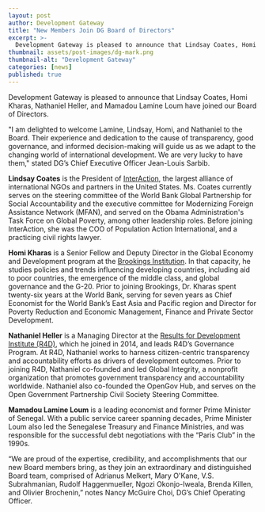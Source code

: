 ```yaml
---
layout: post
author: Development Gateway
title: "New Members Join DG Board of Directors"
excerpt: >-
  Development Gateway is pleased to announce that Lindsay Coates, Homi Kharas, Nathaniel Heller, and Mamadou Lamine Loum have joined our Board of Directors...
thumbnail: assets/post-images/dg-mark.png
thumbnail-alt: "Development Gateway"
categories: [news]
published: true
---
```


Development Gateway is pleased to announce that Lindsay Coates, Homi Kharas, Nathaniel Heller, and Mamadou Lamine Loum have joined our Board of Directors. 

"I am delighted to welcome Lamine, Lindsay, Homi, and Nathaniel to the Board. Their experience and dedication to the cause of transparency, good governance, and informed decision-making will guide us as we adapt to the changing world of international development. We are very lucky to have them," stated DG’s Chief Executive Officer Jean-Louis Sarbib.

**Lindsay Coates** is the President of [InterAction](https://www.interaction.org), the largest alliance of international NGOs and partners in the United States. Ms. Coates currently serves on the steering committee of the World Bank Global Partnership for Social Accountability and the executive committee for Modernizing Foreign Assistance Network (MFAN), and served on the Obama Administration's Task Force on Global Poverty, among other leadership roles. Before joining InterAction, she was the COO of Population Action International, and a practicing civil rights lawyer.

**Homi Kharas** is a Senior Fellow and Deputy Director in the Global Economy and Development program at the [Brookings Institution](https://www.brookings.edu). In that capacity, he studies policies and trends influencing developing countries, including aid to poor countries, the emergence of the middle class, and global governance and the G-20. Prior to joining Brookings, Dr. Kharas spent twenty-six years at the World Bank, serving for seven years as Chief Economist for the World Bank’s East Asia and Pacific region and Director for Poverty Reduction and Economic Management, Finance and Private Sector Development.

**Nathaniel Heller** is a Managing Director at the [Results for Development Institute (R4D)](http://www.r4d.org), which he joined in 2014, and leads R4D’s Governance Program. At R4D, Nathaniel works to harness citizen-centric transparency and accountability efforts as drivers of development outcomes. 
Prior to joining R4D, Nathaniel co-founded and led Global Integrity, a nonprofit organization that promotes government transparency and accountability worldwide. Nathaniel also co-founded the OpenGov Hub, and serves on the Open Government Partnership Civil Society Steering Committee.

**Mamadou Lamine Loum** is a leading economist and former Prime Minister of Senegal. With a public service career spanning decades, Prime Minister Loum also led the Senegalese Treasury and Finance Ministries, and was responsible for the successful debt negotiations with the “Paris Club” in the 1990s. 

“We are proud of the expertise, credibility, and accomplishments that our new Board members bring, as they join an extraordinary and distinguished Board team, comprised of Adrianus Melkert, Mary O'Kane, V.S. Subrahmanian, Rudolf Haggenmueller, Ngozi Okonjo-Iweala, Brenda Killen, and Olivier Brochenin,” notes Nancy McGuire Choi, DG’s Chief Operating Officer. 
